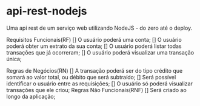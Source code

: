 # api-rest-nodejs
Uma api rest de um serviço web utilizando NodeJS - do zero até o deploy. 

Requisitos Funcionais(RF)
[] O usuário poderá uma conta;
[] O usuário poderá obter um extrato da sua conta;
[] O usuário poderá listar todas transações que já ocorreram;
[] O usuário poderá visualizar uma transação única;

Regras de Negócios(RN)
[] A transação poderá ser do tipo crédito que somará ao valor total, ou débito que será subtraído;
[] Será possível identificar o usuário entre as requisições;
[] O usuário só poderá visualizar transações que ele criou;
Regras Não Funcionais(RNF)
[] Será criado ao longo da aplicação;
